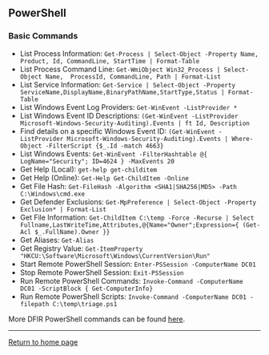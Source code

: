 ## PowerShell
### Basic Commands

- List Process Information: `Get-Process | Select-Object -Property Name, Product, Id, CommandLine, StartTime | Format-Table`
- List Process Command Line: `Get-WmiObject Win32_Process | Select-Object Name,  ProcessId, CommandLine, Path | Format-List`
- List Service Information: `Get-Service | Select-Object -Property ServiceName,DisplayName,BinaryPathName,StartType,Status | Format-Table`
- List Windows Event Log Providers: `Get-WinEvent -ListProvider *`
- List Windows Event ID Descriptions: `(Get-WinEvent -ListProvider Microsoft-Windows-Security-Auditing).Events | ft Id, Description`
- Find details on a specific Windows Event ID: `(Get-WinEvent -ListProvider Microsoft-Windows-Security-Auditing).Events | Where-Object -FilterScript {$_.Id -match 4663}`
- List Windows Events: `Get-WinEvent -FilterHashtable @{ LogName="Security"; ID=4624 } -MaxEvents 20` 
- Get Help (Local): `get-help get-childitem`
- Get Help (Online): `Get-Help Get-ChildItem -Online`
- Get File Hash: `Get-FileHash -Algorithm <SHA1|SHA256|MD5> -Path C:\Windows\cmd.exe`
- Get Defender Exclusions: `Get-MpPreference | Select-Object -Property Exclusion* | Format-List`
- Get File Information: `Get-ChildItem C:\temp -Force -Recurse | Select Fullname,LastWriteTime,Attributes,@{Name="Owner";Expression={ (Get-Acl $_.FullName).Owner }}`
- Get Aliases: `Get-Alias`
- Get Registry Value: `Get-ItemProperty "HKCU:\Software\Microsoft\Windows\CurrentVersion\Run"`
- Start Remote PowerShell Session: `Enter-PSSession -ComputerName DC01`
- Stop Remote PowerShell Session: `Exit-PSSession`
- Run Remote PowerShell Commands: `Invoke-Command -ComputerName DC01 -ScriptBlock { Get-ComputerInfo}`
- Run Remote PowerShell Scripts: `Invoke-Command -ComputerName DC01 -filepath C:\temp\triage.ps1`

More DFIR PowerShell commands can be found [here](https://github.com/Bert-JanP/Incident-Response-Powershell/blob/main/DFIR-Commands.md).

*** 
[Return to home page](../README.md)